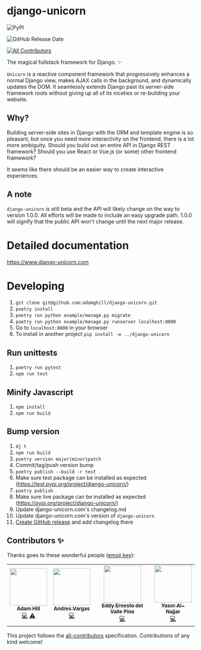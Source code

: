 # django-unicorn

![PyPI](https://img.shields.io/pypi/v/django-unicorn?color=blue&style=flat-square)

![GitHub Release Date](https://img.shields.io/github/release-date/adamghill/django-unicorn?style=flat-square)

<!-- ALL-CONTRIBUTORS-BADGE:START - Do not remove or modify this section -->

[![All Contributors](https://img.shields.io/badge/all_contributors-4-orange.svg?style=flat-square)](#contributors-)

<!-- ALL-CONTRIBUTORS-BADGE:END -->

The magical fullstack framework for Django. ✨

`Unicorn` is a reactive component framework that progressively enhances a normal Django view, makes AJAX calls in the background, and dynamically updates the DOM. It seamlessly extends Django past its server-side framework roots without giving up all of its niceties or re-building your website.

## Why?

Building server-side sites in Django with the ORM and template engine is so pleasant, but once you need more interactivity on the frontend, there is a lot more ambiguity. Should you build out an entire API in Django REST framework? Should you use React or Vue.js (or some) other frontend framework?

It seems like there should be an easier way to create interactive experiences.

## A note

`django-unicorn` is still beta and the API will likely change on the way to version 1.0.0. All efforts will be made to include an easy upgrade path. 1.0.0 will signify that the public API won't change until the next major release.

# Detailed documentation

https://www.django-unicorn.com

# Developing

1. `git clone git@github.com:adamghill/django-unicorn.git`
1. `poetry install`
1. `poetry run python example/manage.py migrate`
1. `poetry run python example/manage.py runserver localhost:8000`
1. Go to `localhost:8000` in your browser
1. To install in another project `pip install -e ../django-unicorn`

## Run unittests

1. `poetry run pytest`
1. `npm run test`

## Minify Javascript

1. `npm install`
1. `npm run build`

## Bump version

1. `dj t`
1. `npm run build`
1. `poetry version major|minor|patch`
1. Commit/tag/push version bump
1. `poetry publish --build -r test`
1. Make sure test package can be installed as expected (https://test.pypi.org/project/django-unicorn/)
1. `poetry publish`
1. Make sure live package can be installed as expected (https://pypi.org/project/django-unicorn/)
1. Update django-unicorn.com's changelog.md
1. Update django-unicorn.com's version of `django-unicorn`
1. [Create GitHub release](https://github.com/adamghill/django-unicorn/releases/new) and add changelog there

## Contributors ✨

Thanks goes to these wonderful people ([emoji key](https://allcontributors.org/docs/en/emoji-key)):

<!-- ALL-CONTRIBUTORS-LIST:START - Do not remove or modify this section -->
<!-- prettier-ignore-start -->
<!-- markdownlint-disable -->
<table>
  <tr>
    <td align="center"><a href="https://adamghill.com"><img src="https://avatars0.githubusercontent.com/u/317045?v=4" width="100px;" alt=""/><br /><sub><b>Adam Hill</b></sub></a><br /><a href="https://github.com/adamghill/django-unicorn/commits?author=adamghill" title="Code">💻</a> <a href="https://github.com/adamghill/django-unicorn/commits?author=adamghill" title="Tests">⚠️</a></td>
    <td align="center"><a href="https://python3.ninja"><img src="https://avatars1.githubusercontent.com/u/44167?v=4" width="100px;" alt=""/><br /><sub><b>Andres Vargas</b></sub></a><br /><a href="https://github.com/adamghill/django-unicorn/commits?author=zodman" title="Code">💻</a></td>
    <td align="center"><a href="http://iskra.ml"><img src="https://avatars3.githubusercontent.com/u/6555851?v=4" width="100px;" alt=""/><br /><sub><b>Eddy Ernesto del Valle Pino</b></sub></a><br /><a href="https://github.com/adamghill/django-unicorn/commits?author=edelvalle" title="Code">💻</a></td>
    <td align="center"><a href="https://www.linkedin.com/in/yaser-al-najjar-429b9096/"><img src="https://avatars3.githubusercontent.com/u/10493809?v=4" width="100px;" alt=""/><br /><sub><b>Yaser Al-Najjar</b></sub></a><br /><a href="https://github.com/adamghill/django-unicorn/commits?author=yaseralnajjar" title="Code">💻</a></td>
  </tr>
</table>

<!-- markdownlint-enable -->
<!-- prettier-ignore-end -->

<!-- ALL-CONTRIBUTORS-LIST:END -->

This project follows the [all-contributors](https://github.com/all-contributors/all-contributors) specification. Contributions of any kind welcome!
